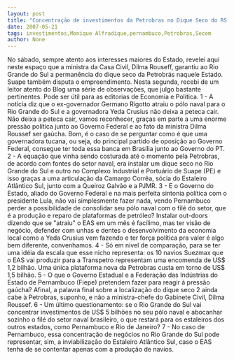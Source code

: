 ```yaml
---
layout: post
title: "Concentração de investimentos da Petrobras no Dique Seco do RS pode inviabilizar estaleiro de Pernambuco"
date: 2007-05-21
tags: investimentos,Monique Alfradique,pernambuco,Petrobras,Secom
author: None
---
```

No s&aacute;bado, sempre atento aos interesses maiores do Estado, revelei aqui neste espa&ccedil;o que a ministra da Casa Civil, Dilma Rouseff, garantiu ao Rio Grande do Sul a perman&ecirc;ncia do dique seco da Petrobr&aacute;s naquele Estado. Suape tamb&eacute;m disputa o empreendimento. Nesta segunda, recebi de um leitor atento do Blog uma s&eacute;rie de observa&ccedil;&otilde;es, que julgo bastante pertinentes. Pode ser &uacute;til para as editorias de Economia e Pol&iacute;tica.
1 - A not&iacute;cia diz que o ex-governador Germano Rigotto atraiu o p&oacute;lo naval para o Rio Grande do Sul e a governadora Yeda Crusius n&atilde;o deixa a peteca cair. N&atilde;o deixa a peteca cair, vamos reconhecer, gra&ccedil;as em parte a uma enorme press&atilde;o pol&iacute;tica junto ao Governo Federal e ao fato da ministra Dilma Roussef ser ga&uacute;cha. Bom, &eacute; o caso de se perguntar como &eacute; que uma governadora tucana, ou seja, do principal partido de oposi&ccedil;&atilde;o ao Governo Federal, consegue ter toda essa banca em Bras&iacute;lia junto ao Governo do PT.
2 - A equa&ccedil;&atilde;o que vinha sendo costurada at&eacute; o momento pela Petrobras, de acordo com fontes do setor naval, era instalar um dique seco no Rio Grande do Sul e outro no Complexo Industrial e Portu&aacute;rio de Suape (PE) e isso gra&ccedil;as a uma articula&ccedil;&atilde;o da Camargo Corr&ecirc;a, s&oacute;cia do Estaleiro Atl&acirc;ntico Sul, junto com a Queiroz Galv&atilde;o e a PJMR.
3 - E o Governo do Estado, aliado do Governo Federal e na mais perfeita sintonia pol&iacute;tica com o presidente Lula, n&atilde;o vai simplesmente fazer nada, vendo Pernambuco perder a possibilidade de consolidar seu p&oacute;lo naval com o fil&eacute; do setor, que &eacute; a produ&ccedil;&atilde;o e reparo de plataformas de petr&oacute;leo? Instalar out-doors dizendo que se &quot;atraiu&quot; o EAS em um m&ecirc;s &eacute; fac&iacute;limo, mas ter vis&atilde;o de neg&oacute;cio, defender com unhas e dentes o desenvolvimento da economia local como a Yeda Crusius vem fazendo e ter for&ccedil;a pol&iacute;tica pra valer &eacute; algo bem diferente, convenhamos.
4 - S&oacute; em n&iacute;vel de compara&ccedil;&atilde;o, para se ter uma id&eacute;ia da escala que esse nicho representa: os 10 navios Suezmax que o EAS vai produzir para a Transpetro representam uma encomenda de US$ 1,2 bilh&atilde;o. Uma &uacute;nica plataforma nova da Petrobras custa em torno de US$ 1,5 bilh&atilde;o.
5 - O que o Governo Estadual e a Federa&ccedil;&atilde;o das Ind&uacute;strias do Estado de Pernambuco (Fiepe) pretendem fazer para reagir &agrave; press&atilde;o ga&uacute;cha? Afinal, a palavra final sobre a localiza&ccedil;&atilde;o do dique seco 2 ainda cabe &agrave; Petrobras, suponho, e n&atilde;o a ministra-chefe do Gabinete Civil, Dilma Roussef.
6 - Um &uacute;ltimo questionamento: se o Rio Grande do Sul vai concentrar investimentos de US$ 5 bilh&otilde;es no seu p&oacute;lo naval e abocanhar sozinho o fil&eacute; do setor naval brasileiro, o que restar&aacute; para os estaleiros dos outros estados, como Pernambuco e Rio de Janeiro?
7 - No caso de Pernambuco, essa concentra&ccedil;&atilde;o de neg&oacute;cios no Rio Grande do Sul pode representar, sim, a inviabiliza&ccedil;&atilde;o do Estaleiro Atl&acirc;ntico Sul, caso o EAS tenha de se contentar apenas com a produ&ccedil;&atilde;o de navios. 